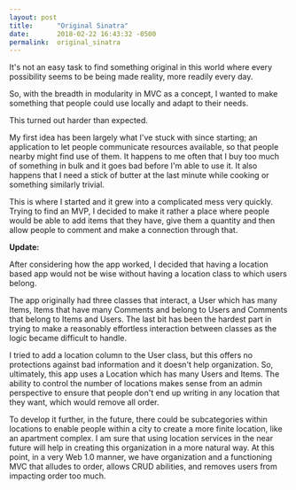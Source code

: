 ```yaml
---
layout: post
title:      "Original Sinatra"
date:       2018-02-22 16:43:32 -0500
permalink:  original_sinatra
---
```


It's not an easy task to find something original in this world where every possibility seems to be being made reality, more readily every day.

So, with the breadth in modularity in MVC as a concept, I wanted to make something that people could use locally and adapt to their needs.

This turned out harder than expected.

My first idea has been largely what I've stuck with since starting; an application to let people communicate resources available, so that people nearby might find use of them. It happens to me often that I buy too much of something in bulk and it goes bad before I'm able to use it. It also happens that I need a stick of butter at the last minute while cooking or something similarly trivial.

This is where I started and it grew into a complicated mess very quickly. Trying to find an MVP, I decided to make it rather a place where people would be able to add items that they have, give them a quantity and then allow people to comment and make a connection through that.

**Update:**

After considering how the app worked, I decided that having a location based app would not be wise without having a location class to which users belong. 

The app originally had three classes that interact, a User which has many Items, Items that have many Comments and belong to Users and Comments that belong to Items and Users. The last bit has been the hardest part in trying to make a reasonably effortless interaction between classes as the logic became difficult to handle.

I tried to add a location column to the User class, but this offers no protections against bad information and it doesn't help organization. So, ultimately, this app uses a Location which has many Users and Items. The ability to control the number of locations makes sense from an admin perspective to ensure that people don't end up writing in any location that they want, which would remove all order.

To develop it further, in the future, there could be subcategories within locations to enable people within a city to create a more finite location, like an apartment complex. I am sure that using location services in the near future will help in creating this organization in a more natural way. At this point, in a very Web 1.0 manner, we have organization and a functioning MVC that alludes to order, allows CRUD abilities, and removes users from impacting order too much.
